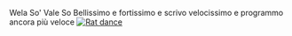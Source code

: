 Wela So' Vale So Bellissimo e fortissimo e scrivo velocissimo e programmo ancora più veloce
[![Rat dance](https://img.youtube.com/vi/N2Q9Hvb3OwQ/0.jpg)](https://www.youtube.com/watch?v=N2Q9Hvb3OwQ)
